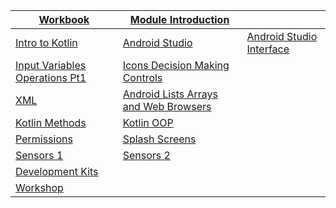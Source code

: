 |[Workbook](https://uniofgreenwich.github.io/ELEE1146-COMP1836_Exercises/)| [Module Introduction](./content/ModuleIntroduction/moduleIntroduction.html)||
|----|---|---|
|[Intro to Kotlin](content/IntroductionToKotlin/IntroductionToKotlin.html)|[Android Studio](content/IntroductionToAndroidStudio/IntroductionToAndroidStudio.html)|[Android Studio Interface](content/AndroidStudioUserInterface/AndroidStudioUserInterface.html)|
|[Input Variables Operations Pt1](content/InputVariablesOperationsPt1/InputVariablesOperationsPt1.html)|[Icons Decision Making Controls](content/IconsDecisionMakingControls/IconsDecisionMakingControls.html)|
|[XML](content/XML/XML.html)|[Android Lists Arrays and Web Browsers](content/ListsArraysandWebBrowsers/ListsArraysandWebBrowsers.html)|
|[Kotlin Methods](content/Kotlin_Methods/Kotlin_Methods.html)|[Kotlin OOP](content/Kotlin_OOP/Kotlin_OOP.html)|
|[Permissions](content/Permissions/Permissions.html)|[Splash Screens](content/SplashScreens/SplashScreens.html)|
|[Sensors 1](content/Sensors/Sensors.html)|[Sensors 2]()|
|[Development Kits]()||
|[Workshop](content/Workshop/Workshop.html)|
